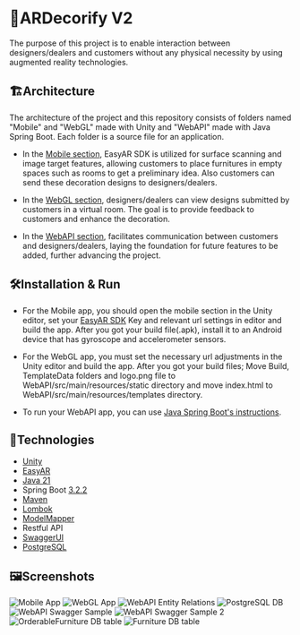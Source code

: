 
# 🚀ARDecorify V2

The purpose of this project is to enable interaction between designers/dealers and customers without any physical necessity by using augmented reality technologies.

## 🏗️Architecture

The architecture of the project and this repository consists of folders named "Mobile" and "WebGL" made with Unity and "WebAPI" made with Java Spring Boot. Each folder is a source file for an application.

- In the [Mobile section](https://github.com/haiykut/ARDecorify-V2/tree/main/ARDecorify-Mobile), EasyAR SDK is utilized for surface scanning and image target features, allowing customers to place furnitures in empty spaces such as rooms to get a preliminary idea. Also customers can send these decoration designs to designers/dealers.

- In the [WebGL section](https://github.com/haiykut/ARDecorify-V2/tree/main/ARDecorify-WebGL), designers/dealers can view designs submitted by customers in a virtual room. The goal is to provide feedback to customers and enhance the decoration.

- In the [WebAPI section](https://github.com/haiykut/ARDecorify-V2/tree/main/ARDecorify-WebAPI), facilitates communication between customers and designers/dealers, laying the foundation for future features to be added, further advancing the project.

## 🛠️Installation & Run

- For the Mobile app, you should open the mobile section in the Unity editor, set your [EasyAR SDK](https://portal.easyar.com/) Key and relevant url settings in editor and build the app.
After you got your build file(.apk), install it to an Android device that has gyroscope and accelerometer sensors.

- For the WebGL app, you must set the necessary url adjustments in the Unity editor and build the app. 
After you got your build files;
Move Build, TemplateData folders and logo.png file to WebAPI/src/main/resources/static directory and move index.html to WebAPI/src/main/resources/templates directory.

- To run your WebAPI app, you can use [Java Spring Boot's instructions](https://spring.io/guides/gs/spring-boot/).

## 🦾Technologies
- [Unity](https://unity.com/learn/get-started)
- [EasyAR](https://help.easyar.com/EasyAR%20Sense/v1/Getting%20Started/Getting-Started-with-EasyAR.html) 
- [Java 21](https://docs.oracle.com/en/java/javase/21/migrate/getting-started.html#GUID-C25E2B1D-6C24-4403-8540-CFEA875B994A)
- Spring Boot [3.2.2](https://docs.spring.io/spring-boot/docs/current/reference/html/getting-started.html)
- [Maven](https://maven.apache.org/guides/getting-started/)
- [Lombok](https://projectlombok.org/setup/)
- [ModelMapper](https://modelmapper.org/getting-started/)
- Restful API
- [SwaggerUI](https://swagger.io/tools/open-source/getting-started/)
- [PostgreSQL](https://www.postgresql.org/docs/)

## 🖼️Screenshots
![Mobile App](https://github.com/haiykut/ARDecorify-V2/blob/main/screenshots/mobile.jpg)
![WebGL App](https://github.com/haiykut/ARDecorify-V2/blob/main/screenshots/webgl.jpg)
![WebAPI Entity Relations](https://github.com/haiykut/ARDecorify-V2/blob/main/screenshots/entityrelations.jpg)
![PostgreSQL DB](https://github.com/haiykut/ARDecorify-V2/blob/main/screenshots/db.jpg)
![WebAPI Swagger Sample](https://github.com/haiykut/ARDecorify-V2/blob/main/screenshots/swagger.jpg)
![WebAPI Swagger Sample 2](https://github.com/haiykut/ARDecorify-V2/blob/main/screenshots/swagger2.jpg)
![OrderableFurniture DB table](https://github.com/haiykut/ARDecorify-V2/blob/main/screenshots/db2.jpg)
![Furniture DB table](https://github.com/haiykut/ARDecorify-V2/blob/main/screenshots/db3.jpg)


